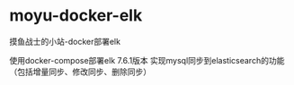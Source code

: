 # moyu-docker-elk
摸鱼战士的小站-docker部署elk

使用docker-compose部署elk 7.6.1版本
实现mysql同步到elasticsearch的功能（包括增量同步、修改同步、删除同步）
